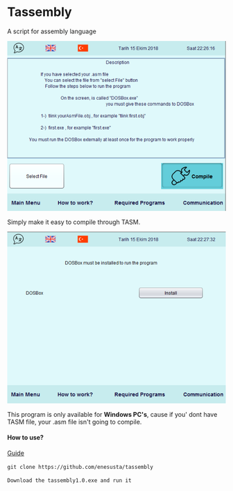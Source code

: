 # Tassembly
A script for assembly language

![bannerImage](https://github.com/enesusta/tassembly/blob/master/src/image/Screen1.png)



Simply make it easy to compile through TASM.





![Image](https://github.com/enesusta/tassembly/blob/master/src/image/Screen2.png)




This program is only available for **Windows PC's**, cause if you' dont have TASM file, your .asm file isn't going to compile.











#### How to use? 

[Guide](https://www.youtube.com/watch?v=rXoqmECcCy4)

`git clone https://github.com/enesusta/tassembly`

`Download the tassembly1.0.exe and run it`
